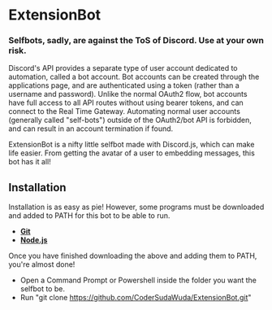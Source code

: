 # ExtensionBot

### Selfbots, sadly, are against the ToS of Discord. Use at your own risk.
Discord's API provides a separate type of user account dedicated to automation, called a bot account. Bot accounts can be created through the applications page, and are authenticated using a token (rather than a username and password). Unlike the normal OAuth2 flow, bot accounts have full access to all API routes without using bearer tokens, and can connect to the Real Time Gateway. Automating normal user accounts (generally called "self-bots") outside of the OAuth2/bot API is forbidden, and can result in an account termination if found.

ExtensionBot is a nifty little selfbot made with Discord.js, which can make life easier. From getting the avatar of a user to embedding messages, this bot
has it all!

## Installation
Installation is as easy as pie! However, some programs must be downloaded and added to PATH for this bot to be able to run.

- **[Git](https://git-scm.com/download)**
- **[Node.js](https://nodejs.org/en/)**

Once you have finished downloading the above and adding them to PATH, you're almost done!

- Open a Command Prompt or Powershell inside the folder you want the selfbot to be.
- Run "git clone https://github.com/CoderSudaWuda/ExtensionBot.git"